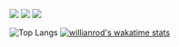 ![](https://img.shields.io/badge/-JavaScript-informational?style=flat&logo=javascript&logoColor=f7df1e&color=2bbc8a)
![](https://img.shields.io/badge/-TypeScript-informational?style=flat&logo=typescript&logoColor=007acc&color=2bbc8a)
![](https://img.shields.io/badge/-HTML5-informational?style=flat&logo=html5&logoColor=e44d26&color=2bbc8a)

![Top Langs](https://github-readme-stats.vercel.app/api/top-langs/?username=cadamsmith&layout=compact)
[![willianrod's wakatime stats](https://github-readme-stats.vercel.app/api/wakatime?username=cadamsmith&v=2)](https://github.com/anuraghazra/github-readme-stats)

